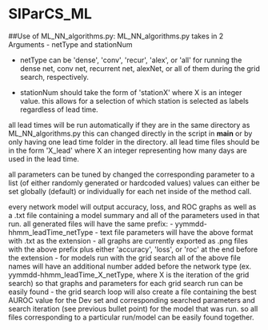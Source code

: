 # SIParCS_ML

##Use of ML_NN_algorithms.py:
ML_NN_algorithms.py takes in 2 Arguments - netType and stationNum
  - netType can be 'dense', 'conv', 'recur', 'alex', or 'all' for running
  the dense net, conv net, recurrent net, alexNet, or all of them during the grid search, respectively.

  - stationNum should take the form of 'stationX' where X is an integer value. this allows for a selection of
  which station is selected as labels regardless of lead time.

all lead times will be run automatically if they are in the same directory as ML_NN_algorithms.py
  this can changed directly in the script in __main__ or by only having one lead time folder in the directory.
  all lead time files should be in the form 'X_lead' where X an integer representing how many days are used in the lead time.

all parameters can be tuned by changed the corresponding parameter to a list (of either randomly generated or hardcoded values)
  values can either be set globally (default) or individually for each net inside of the method call.

every network model will output accuracy, loss, and ROC graphs as well as a .txt file containing a model summary and all of the
parameters used in that run. all generated files will have the same prefix:
    - yymmdd-hhmm_leadTime_netType
    - text file parameters will have the above format with .txt as the extension
    - all graphs are currently exported as .png files with the above prefix plus either 'accuracy', 'loss', or 'roc' at the end before the extension
    - for models run with the grid search all of the above file names will have an additional number added before the network type (ex. yymmdd-hhmm_leadTime_X_netType, where X is the iteration of the grid search) so that graphs and parameters for each grid search run can be easily found
    - the grid search loop will also create a file containing the best AUROC value for the Dev set and corresponding searched parameters and search iteration (see previous bullet point) for the model that was run. 
so all files corresponding to a particular run/model
can be easily found together.
